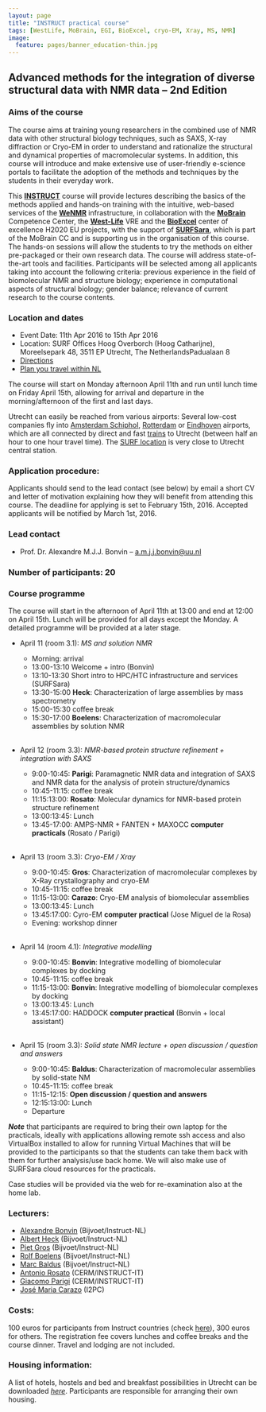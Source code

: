 ```yaml
---
layout: page
title: "INSTRUCT practical course"
tags: [WestLife, MoBrain, EGI, BioExcel, cryo-EM, Xray, MS, NMR]
image:
  feature: pages/banner_education-thin.jpg
---
```


## Advanced methods for the integration of diverse structural data with NMR data – 2nd Edition




### Aims of the course

The course aims at training young researchers in the combined use of NMR data with other structural biology techniques, such as SAXS, X-ray diffraction or Cryo-EM in order to understand and rationalize the structural and dynamical properties of macromolecular systems. In addition, this course will introduce and make extensive use of user-friendly e-science portals to facilitate the adoption of the methods and techniques by the students in their everyday work.

This [**INSTRUCT**](http://www.structuralbiology.eu) course will provide lectures describing the basics of the methods applied and hands-on training with the intuitive, web-based services of the [**WeNMR**](http://www.wenmr.eu) infrastructure, in collaboration with the [**MoBrain**](http://mobrain.egi.eu) Competence Center, the [**West-Life**](http://www.west-life.eu) VRE and the [**BioExcel**](http://www.bioexcel.eu) center of excellence H2020 EU projects, with the support of [**SURFSara**](https://www.surf.nl/en/about-surf/subsidiaries/surfsara/), which is part of the MoBrain CC and is supporting us in the organisation of this course. The hands-on sessions will allow the students to try the methods on either pre-packaged or their own research data. The course will address state-of-the-art tools and facilities. Participants will be selected among all applicants taking into account the following criteria: previous experience in the field of biomolecular NMR and structure biology; experience in computational aspects of structural biology; gender balance; relevance of current research to the course contents.


### Location and dates

* Event Date: 11th Apr 2016 to 15th Apr 2016
* Location: SURF Offices Hoog Overborch (Hoog Catharijne), Moreelsepark 48, 3511 EP Utrecht, The NetherlandsPadualaan 8
* [Directions](https://www.google.nl/maps/place/SURF/@52.0891266,5.1113904,17z/data=!3m1!4b1!4m2!3m1!1s0x47c66f643c8cc5d3:0xb3c244816bf24e33)
* [Plan you travel within NL](http://9292.nl/en)

The course will start on Monday afternoon April 11th and run until lunch time on Friday April 15th, allowing for arrival and departure in the morning/afternoon of the first and last days.

Utrecht can easily be reached from various airports: Several low-cost companies fly into [Amsterdam Schiphol](http://www.schiphol.nl/), [Rotterdam](http://www.rotterdamthehagueairport.nl/en/) or [Eindhoven](http://www.eindhovenairport.com/en/) airports, which are all connected by direct and fast [trains](http://www.ns.nl/en) to Utrecht (between half an hour to one hour travel time). The [SURF location](https://www.google.nl/maps/place/SURF/@52.0891266,5.1113904,17z/data=!3m1!4b1!4m2!3m1!1s0x47c66f643c8cc5d3:0xb3c244816bf24e33) is very close to Utrecht central station. 


### Application procedure: 

Applicants should send to the lead contact (see below) by email a short CV and letter of motivation explaining how they will benefit from attending this course. The deadline for applying is set to February 15th, 2016. Accepted applicants will be notified by March 1st, 2016.


### Lead contact

* Prof. Dr. Alexandre M.J.J. Bonvin – a.m.j.j.bonvin@uu.nl

### Number of participants: 20


### Course programme

The course will start in the afternoon of April 11th at 13:00 and end at 12:00 on April 15th. Lunch will be provided for all days except the Monday.
A detailed programme will be provided at a later stage.


* April 11 (room 3.1): *MS and solution NMR*
	* Morning: arrival
	* 13:00-13:10 Welcome + intro (Bonvin)
	* 13:10-13:30 Short intro to HPC/HTC infrastructure and services (SURFSara)
	* 13:30-15:00 **Heck**: Characterization of large assemblies by mass spectrometry
	* 15:00-15:30 coffee break
	* 15:30-17:00 **Boelens**: Characterization of macromolecular assemblies by solution NMR
<br><br>

* April 12 (room 3.3): *NMR-based protein structure refinement + integration with SAXS*
	*  9:00-10:45: **Parigi**: Paramagnetic NMR data and integration of SAXS and NMR data for the analysis of protein structure/dynamics
	* 10:45-11:15: coffee break
	* 11:15:13:00: **Rosato**: Molecular dynamics for NMR-based protein structure refinement
	* 13:00:13:45: Lunch
	* 13:45-17:00: AMPS-NMR + FANTEN + MAXOCC **computer practicals** (Rosato / Parigi)
<br><br>

* April 13 (room 3.3): *Cryo-EM / Xray*
	*  9:00-10:45: **Gros**: Characterization of macromolecular complexes by X-Ray crystallography and cryo-EM
	* 10:45-11:15: coffee break
	* 11:15-13:00: **Carazo**: Cryo-EM analysis of biomolecular assemblies
	* 13:00:13:45: Lunch
	* 13:45:17:00: Cyro-EM **computer practical** (Jose Miguel de la Rosa)
	* Evening: workshop dinner
<br><br>

* April 14 (room 4.1): *Integrative modelling*
	*  9:00-10:45: **Bonvin**: Integrative modelling of biomolecular complexes by docking
	* 10:45-11:15: coffee break
	* 11:15-13:00: **Bonvin**: Integrative modelling of biomolecular complexes by docking
	* 13:00:13:45: Lunch
	* 13:45:17:00: HADDOCK **computer practical**  (Bonvin + local assistant)
<br><br>

* April 15 (room 3.3): *Solid state NMR lecture + open discussion / question and answers*
	*  9:00-10:45: **Baldus**: Characterization of macromolecular assemblies by solid-state NM
	* 10:45-11:15: coffee break
	* 11:15-12:15: **Open discussion / question and answers**
	* 12:15:13:00: Lunch
	* Departure
		

_**Note**_ that participants are required to bring their own laptop for the practicals, ideally with applications allowing remote ssh access and also VirtualBox installed to allow for running Virtual Machines that will be provided to the participants so that the students can take them back with them for further analysis/use back home. We will also make use of SURFSara cloud resources for the practicals.

Case studies will be provided via the web for re-examination also at the home lab.



### Lecturers:

* [Alexandre Bonvin](http://www.uu.nl/staff/amjjbonvin) (Bijvoet/Instruct-NL)
* [Albert Heck](http://www.uu.nl/staff/AJRHeck) (Bijvoet/Instruct-NL)
* [Piet Gros](http://www.uu.nl/staff/PGros) (Bijvoet/Instruct-NL)
* [Rolf Boelens](http://www.uu.nl/staff/RBoelens) (Bijvoet/Instruct-NL)
* [Marc Baldus](http://www.uu.nl/staff/MBaldus) (Bijvoet/Instruct-NL)
* [Antonio Rosato](http://www.cerm.unifi.it/people/antonio-rosato) (CERM/INSTRUCT-IT)
* [Giacomo Parigi](http://www.cerm.unifi.it/people/giacomo-parigi) (CERM/INSTRUCT-IT)
* [José Maria Carazo](http://biocomp.cnb.csic.es/carazo) (I2PC)

 
### Costs: 

100 euros for participants from Instruct countries (check [here](https://www.structuralbiology.eu/resources/countries)), 300 euros for others. The registration fee covers lunches and coffee breaks and the course dinner. Travel and lodging are not included.

### Housing information:

A list of hotels, hostels and bed and breakfast possibilities in Utrecht can be downloaded [*here*](/docs/Hotels-Utrecht-Nov2015.pdf).
Participants are responsible for arranging their own housing.


